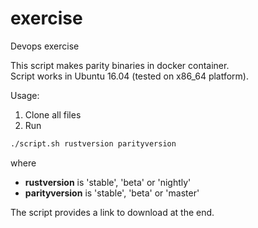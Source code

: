 # exercise

Devops exercise

This script makes parity binaries in docker container.<br/>
Script works in Ubuntu 16.04 (tested on x86_64 platform).

Usage: <br/>
1. Clone all files <br/>
2. Run <br/>
  ```sh
  ./script.sh rustversion parityversion
  ```
where 

<ul>
<li><b>rustversion</b> is 'stable', 'beta' or 'nightly'</li>
<li><b>parityversion</b> is 'stable', 'beta' or 'master'</li>
</ul>


The script provides a link to download at the end.
